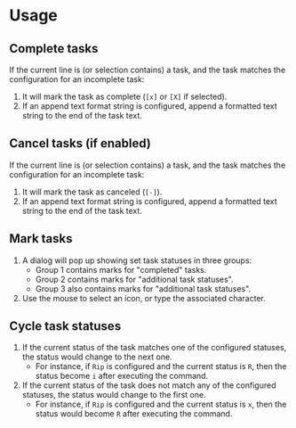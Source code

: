 # Usage

## Complete tasks

If the current line is (or selection contains) a task, and the task matches the configuration for an incomplete task:

1. It will mark the task as complete (`[x]` or `[X]` if selected). 
1. If an append text format string is configured, append a formatted text string to the end of the task text.

## Cancel tasks (if enabled)

If the current line is (or selection contains) a task, and the task matches the configuration for an incomplete task:

1. It will mark the task as canceled (`[-]`). 
1. If an append text format string is configured, append a formatted text string to the end of the task text.

## Mark tasks

1. A dialog will pop up showing set task statuses in three groups: 
    - Group 1 contains marks for "completed" tasks.
    - Group 2 contains marks for "additional task statuses".
    - Group 3 also contains marks for "additional task statuses".
2. Use the mouse to select an icon, or type the associated character.

## Cycle task statuses

1. If the current status of the task matches one of the configured statuses, the status would change to the next one.
      - For instance, if `Rip` is configured and the current status is `R`, then the status become `i` after executing the command.
1. If the current status of the task does not match any of the configured statuses, the status would change to the first one.
      - For instance, if `Rip` is configured and the current status is `x`, then the status would become `R` after executing the command.
